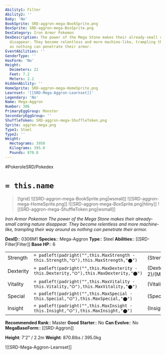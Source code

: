 ```yaml
---
Ability1: Filter
Ability2: ''
Baby: 'No'
BookSprite: SRD-aggron-mega-BookSprite.png
BoxSprite: SRD-aggron-mega-BoxSprite.png
DexCategory: Iron Armor Pokemon
DexDescription: The power of the Mega Stone makes their already-small caring nature
  disappear. They become relentless and more machine-like, trampling their way around
  as nothing can penetrate their armor.
EventAbilities: ''
GenderType: ''
HasForm: 'No'
Height:
  Deimeters: 22
  Feet: 7.2
  Meters: 2.2
HiddenAbility: ''
HomeSprite: SRD-aggron-mega-HomeSprite.png
Learnset: '[[SRD-Mega-Aggron-Learnset]]'
Legendary: 'No'
Name: Mega-Aggron
Number: 306
PrimaryEggGroup: Monster
SecondaryEggGroup: ''
ShuffleToken: SRD-aggron-mega-ShuffleToken.png
Sprite: aggron-mega.png
Type1: Steel
Type2: ''
Weight:
  Hectograms: 3950
  Kilograms: 395.0
  Pounds: 870.8
---
```


#PokeroleSRD/Pokedex

# `= this.name`

> [!grid]
> ![[SRD-aggron-mega-BookSprite.png|wsmall]]
> ![[SRD-aggron-mega-HomeSprite.png]]
> ![[SRD-aggron-mega-BoxSprite.png|htiny]]
> ![[SRD-aggron-mega-ShuffleToken.png|wsmall]]


*Iron Armor Pokemon*
*The power of the Mega Stone makes their already-small caring nature disappear. They become relentless and more machine-like, trampling their way around as nothing can penetrate their armor.*

**DexID**:: 0306M1
**Species**:: Mega-Aggron
**Type**:: Steel
**Abilities**:: [[SRD-Filter|Filter]]
**Base HP**:: 6

|           |                                                                                        |                                          |
| --------- | -------------------------------------------------------------------------------------- | ---------------------------------------- |
| Strength  | `= padleft(padright("",this.MaxStrength - this.Strength,"⭘"),this.MaxStrength,"⬤")`    | (Strength::3)/(MaxStrength::7)   |
| Dexterity | `= padleft(padright("",this.MaxDexterity - this.Dexterity,"⭘"),this.MaxDexterity,"⬤")` | (Dexterity:: 2)/(MaxDexterity::4) |
| Vitality  | `= padleft(padright("",this.MaxVitality - this.Vitality,"⭘"),this.MaxVitality,"⬤")`    | (Vitality::5)/(MaxVitality::11)   |
| Special   | `= padleft(padright("",this.MaxSpecial - this.Special,"⭘"),this.MaxSpecial,"⬤")`       | (Special::2)/(MaxSpecial::4)     |
| Insight   | `= padleft(padright("",this.MaxInsight - this.Insight,"⭘"),this.MaxInsight,"⬤")`       | (Insight::2)/(MaxInsight::5)     |


**Recommended Rank**:: Master
**Good Starter**:: No
**Can Evolve**:: No
**MegaBaseForm**:: [[SRD-Aggron]]

**Height**: 7'2" / 2.2m
**Weight**: 870.8lbs / 395.0kg

![[SRD-Mega-Aggron-Learnset]]